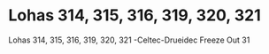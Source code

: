 # Lohas 314, 315, 316, 319, 320, 321

Lohas 314, 315, 316, 319, 320, 321
-Celtec-Drueidec Freeze Out 31